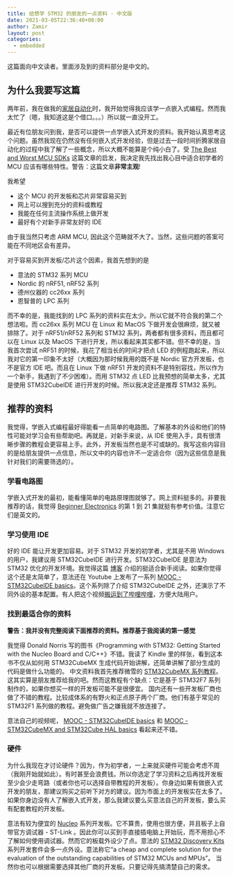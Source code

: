 ```yaml
---
title: 给想学 STM32 的朋友的一点资料 - 中文版
date: 2021-03-05T22:36:40+08:00
author: Zamir
layout: post
categories:
  - embedded
---
```


这篇面向中文读者。里面涉及到的资料部分是中文的。

## 为什么我要写这篇

两年前，我在做我的[家居自动化](https://sztsian.github.io/home-automation-1/)时，我开始觉得我应该学一点嵌入式编程。然而我太忙了（嗯，我知道这是个借口。。。）所以就一直没开工。

最近有位朋友问到我，是否可以提供一点学嵌入式开发的资料。我开始认真思考这个问题。虽然我现在仍然没有任何嵌入式开发经验，但是过去一段时间折腾家居自动化的过程中我了解了一些概念，所以大概不能算是个纯小白了。受 [The Best and Worst MCU SDKs](https://interrupt.memfault.com/blog/the-best-and-worst-mcu-sdks) 这篇文章的启发，我决定我先找出我心目中适合初学者的 MCU 应该有哪些特性。警告：这篇文章**非常主观**!

我希望

* 这个 MCU 的开发板和芯片非常容易买到
* 网上可以搜到充分的资料或教程
* 我能在任何主流操作系统上做开发
* 最好有个对新手非常友好的 IDE

由于我当然只考虑 ARM MCU, 因此这个范畴就不大了。当然，这些问题的答案可能在不同地区会有差异。

对于容易买到开发板/芯片这个因素，我首先想到的是
* 意法的 STM32 系列 MCU
* Nordic 的 nRF51, nRF52 系列
* 德州仪器的 cc26xx 系列
* 恩智普的 LPC 系列

而不幸的是，我能找到的 LPC 系列的资料实在太少。所以它就不符合我的第二个想法啦。而 cc26xx 系列 MCU 在 Linux 和 MacOS 下做开发会很麻烦，就又被排除了。对于 nRF51/nRF52 系列和 STM32 系列，两者都有很多资料，而且都可以在 Linux 以及 MacOS 下进行开发，所以看起来其实都不错。但不幸的是，当我首次尝试 nRF51 的时候，我花了相当长的时间才把点 LED 的例程跑起来，所以我对它的第一印象不太好（大概因为那时候我用的既不是 Nordic 官方开发板，也不是官方 IDE 吧。而且在 Linux 下做 nRF51 开发的资料不是特别容找，所以作为一个新手，我遇到了不少困难）。而用 STM32 点 LED 比我预想的简单太多，尤其是使用 STM32CubeIDE 进行开发的时候。所以我决定还是推荐 STM32 系列。

## 推荐的资料

我觉得，学嵌入式编程最好得能看一点简单的电路图。了解基本的外设和他们的特性可能对学习会有些帮助吧。再就是，对新手来说，从 IDE 使用入手，具有很清晰步骤的教程会更容易上手。此外，开发板当然也是不可或缺的。我写这些内容目的是给朋友提供一点信息，所以文中的内容也许不一定适合你（因为这些信息是我针对我们的需要筛选的）。

### 学看电路图

学嵌入式开发的最初，能看懂简单的电路原理图就够了。网上资料挺多的。非要我推荐的话，我觉得 [Beginner Electronics](https://www.youtube.com/playlist?list=PLah6faXAgguOeMUIxS22ZU4w5nDvCl5gs) 的第 1 到 21 集就挺有参考价值。注意它们是英文的。

### 学习使用 IDE

好的 IDE 能让开发更加容易。对于 STM32 开发的初学者，尤其是不用 Windows 的用户，我建议用 STM32CubeIDE 进行开发。STM32CubeIDE 是意法为 STM32 优化的开发环境。我觉得这篇 [博客](https://01001000.xyz/2020-05-11-Tutorial-STM32CubeIDE-Getting-started/) 介绍的挺适合新手阅读。如果你觉得这个还是太简单了，意法还在 Youtube 上发布了一系列 [MOOC - STM32CubeIDE basics](https://www.youtube.com/playlist?list=PLnMKNibPkDnFCosVVv98U5dCulE6T3Iy8)。这个系列除了介绍 STM32CubeIDE 之外，还演示了不同外设的基本配置。有人把这个视频[搬运到了哔哩哔哩](https://www.bilibili.com/video/BV1B7411d757?p=1)，方便大陆用户。

### 找到最适合你的资料

**警告：我并没有完整阅读下面推荐的资料。推荐基于我阅读的第一感觉**

我觉得 Donald Norris 写的图书《Programming with STM32: Getting Started with the Nucleo Board and C/C++》不错。我读了 Kindle 里的样张，看到这本书不仅从如何用 STM32CubeMX 生成代码开始讲解，还简单讲解了部分生成的代码是做什么功能的。
中文资料我首先推荐微雪的 [STM32CubeMX 系列教程](https://www.waveshare.net/study/article-629-1.html)。这其实算是朋友推荐给我的吧。然而这教程有个缺点：它是基于 STM32F7 系列制作的，如果你想买一样的开发板可能不是很便宜。
国内还有一些开发板厂商也做了不错的教程。比较成体系的有野火和正点原子两个厂商。他们有基于常见的 STM32F1 系列做的教程。避免做广告之嫌我就不放连接了。

意法自己的视频呢， [MOOC - STM32CubeIDE basics](https://www.youtube.com/playlist?list=PLnMKNibPkDnFCosVVv98U5dCulE6T3Iy8) 和 [MOOC - STM32CubeMX and STM32Cube HAL basics](https://www.youtube.com/playlist?list=PLnMKNibPkDnGtuIl5v0CvC81Am7SKpj02) 看起来还不错。

### 硬件

为什么我现在才讨论硬件？因为，作为初学者，一上来就买硬件可能会考虑不周（我刚开始就如此）。有时甚至会浪费钱。所以你选定了学习资料之后再找开发板至少会少走弯路（或者你也可以选择自带教程的开发板）。你身边如果有做嵌入式开发的朋友，那建议购买之前听下对方的建议。因为市面上的开发板实在太多了。如果你身边没有人了解嵌入式开发，那么我建议要么买意法自己的开发板，要么买有配套教程的开发板。

意法有较为便宜的 [Nucleo](https://www.st.com/en/ecosystems/stm32-nucleo.html) 系列开发板。它不算贵，使用也很方便，并且板子上自带官方调试器 - ST-Link 。因此你可以买到手直接插电脑上开始玩，而不用担心不了解如何使用调试器。然而它的板载外设少了点。意法的 [STM32 Discovery Kits](https://www.st.com/content/st_com/en/products/evaluation-tools/product-evaluation-tools/mcu-mpu-eval-tools/stm32-mcu-mpu-eval-tools/stm32-discovery-kits.html) 系列开发套件会多一点外设。意法称它“a cheap and complete solution for the evaluation of the outstanding capabilities of STM32 MCUs and MPUs”。
当然你也可以根据需要选择其他厂商的开发板。只要记得先搞清楚自己的需求。
